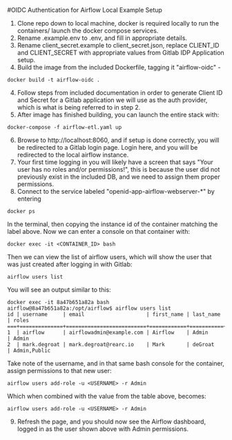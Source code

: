 #OIDC Authentication for Airflow Local Example Setup

1. Clone repo down to local machine, docker is required locally to run the containers/ launch the docker compose services.
2. Rename .example.env to .env, and fill in appropriate details.
3. Rename client_secret.example to client_secret.json, replace CLIENT_ID and CLIENT_SECRET with appropriate values from Gitlab IDP Application setup.
3. Build the image from the included Dockerfile, tagging it "airflow-oidc" -
```
docker build -t airflow-oidc .
```
4. Follow steps from included documentation in order to generate Client ID and Secret for a Gitlab application we will use as the auth provider, which is what is being referred to in step 2.
5. After image has finished building, you can launch the entire stack with:
```
docker-compose -f airflow-etl.yaml up
```
6. Browse to http://localhost:8060, and if setup is done correctly, you will be redirected to a Gitlab login page.  Login here, and you will be redirected to the local airflow instance.
7. Your first time logging in you will likely have a screen that says "Your user has no roles and/or permissions!", this is because the user did not previously exist in the included DB, and we need to assign them proper permissions.
8. Connect to the service labeled "openid-app-airflow-webserver-*" by entering 
```
docker ps
```
In the terminal, then copying the instance id of the container matching the label above.
Now we can enter a console on that container with:
```
docker exec -it <CONTAINER_ID> bash
```
Then we can view the list of airflow users, which will show the user that was just created after logging in with Gitlab:
```
airflow users list
```
You will see an output similar to this:
```
docker exec -it 8a47b651a82a bash
airflow@8a47b651a82a:/opt/airflow$ airflow users list
id | username     | email                    | first_name | last_name | roles
===+==============+==========================+============+===========+=============
1  | airflow      | airflowadmin@example.com | Airflow    | Admin     | Admin
2  | mark.degroat | mark.degroat@rearc.io    | Mark       | deGroat   | Admin,Public
```

Take note of the username, and in that same bash console for the container, assign permissions to that new user:
```
airflow users add-role -u <USERNAME> -r Admin
```
Which when combined with the value from the table above, becomes:
```
airflow users add-role -u <USERNAME> -r Admin
```
9. Refresh the page, and you should now see the Airflow dashboard, logged in as the user shown above with Admin permissions.
